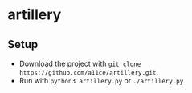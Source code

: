 # artillery

## Setup

- Download the project with `git clone https://github.com/a11ce/artillery.git`.
- Run with `python3 artillery.py` or `./artillery.py`
